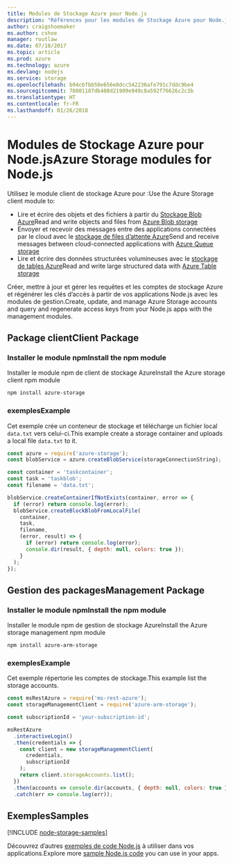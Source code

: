 ```yaml
---
title: Modules de Stockage Azure pour Node.js
description: "Références pour les modules de Stockage Azure pour Node.js"
author: craigshoemaker
ms.author: cshoe
manager: routlaw
ms.date: 07/18/2017
ms.topic: article
ms.prod: azure
ms.technology: azure
ms.devlang: nodejs
ms.service: storage
ms.openlocfilehash: b94c6fbb50e656e0dcc542236afe791c7ddc9be4
ms.sourcegitcommit: 78001187db408d21909e949c8a592f76626c2c3b
ms.translationtype: HT
ms.contentlocale: fr-FR
ms.lasthandoff: 01/26/2018
---
```

# <a name="azure-storage-modules-for-nodejs"></a><span data-ttu-id="2ac56-103">Modules de Stockage Azure pour Node.js</span><span class="sxs-lookup"><span data-stu-id="2ac56-103">Azure Storage modules for Node.js</span></span>

<span data-ttu-id="2ac56-104">Utilisez le module client de stockage Azure pour :</span><span class="sxs-lookup"><span data-stu-id="2ac56-104">Use the Azure Storage client module to:</span></span>

- <span data-ttu-id="2ac56-105">Lire et écrire des objets et des fichiers à partir du [Stockage Blob Azure](https://docs.microsoft.com/azure/storage/storage-nodejs-how-to-use-blob-storage)</span><span class="sxs-lookup"><span data-stu-id="2ac56-105">Read and write objects and files from [Azure Blob storage](https://docs.microsoft.com/azure/storage/storage-nodejs-how-to-use-blob-storage)</span></span>
- <span data-ttu-id="2ac56-106">Envoyer et recevoir des messages entre des applications connectées par le cloud avec le [stockage de files d’attente Azure](https://docs.microsoft.com/azure/storage/storage-nodejs-how-to-use-queues)</span><span class="sxs-lookup"><span data-stu-id="2ac56-106">Send and receive messages between cloud-connected applications with [Azure Queue storage](https://docs.microsoft.com/azure/storage/storage-nodejs-how-to-use-queues)</span></span>
- <span data-ttu-id="2ac56-107">Lire et écrire des données structurées volumineuses avec le [stockage de tables Azure](https://docs.microsoft.com/azure/storage/storage-nodejs-how-to-use-table-storage)</span><span class="sxs-lookup"><span data-stu-id="2ac56-107">Read and write large structured data with [Azure Table storage](https://docs.microsoft.com/azure/storage/storage-nodejs-how-to-use-table-storage)</span></span>

<span data-ttu-id="2ac56-108">Créer, mettre à jour et gérer les requêtes et les comptes de stockage Azure et régénérer les clés d’accès à partir de vos applications Node.js avec les modules de gestion.</span><span class="sxs-lookup"><span data-stu-id="2ac56-108">Create, update, and manage Azure Storage accounts and query and regenerate access keys from your Node.js apps with the management modules.</span></span>

## <a name="client-package"></a><span data-ttu-id="2ac56-109">Package client</span><span class="sxs-lookup"><span data-stu-id="2ac56-109">Client Package</span></span>

### <a name="install-the-npm-module"></a><span data-ttu-id="2ac56-110">Installer le module npm</span><span class="sxs-lookup"><span data-stu-id="2ac56-110">Install the npm module</span></span>

<span data-ttu-id="2ac56-111">Installer le module npm de client de stockage Azure</span><span class="sxs-lookup"><span data-stu-id="2ac56-111">Install the Azure storage client npm module</span></span>

```bash
npm install azure-storage
```

### <a name="example"></a><span data-ttu-id="2ac56-112">exemples</span><span class="sxs-lookup"><span data-stu-id="2ac56-112">Example</span></span>

<span data-ttu-id="2ac56-113">Cet exemple crée un conteneur de stockage et télécharge un fichier local `data.txt` vers celui-ci.</span><span class="sxs-lookup"><span data-stu-id="2ac56-113">This example create a storage container and uploads a local file `data.txt` to it.</span></span>

```javascript
const azure = require('azure-storage');
const blobService = azure.createBlobService(storageConnectionString);

const container = 'taskcontainer';
const task = 'taskblob';
const filename = 'data.txt';

blobService.createContainerIfNotExists(container, error => {
  if (error) return console.log(error);
  blobService.createBlockBlobFromLocalFile(
    container,
    task,
    filename,
    (error, result) => {
      if (error) return console.log(error);
      console.dir(result, { depth: null, colors: true });
    }
  );
});
```

## <a name="management-package"></a><span data-ttu-id="2ac56-114">Gestion des packages</span><span class="sxs-lookup"><span data-stu-id="2ac56-114">Management Package</span></span>

### <a name="install-the-npm-module"></a><span data-ttu-id="2ac56-115">Installer le module npm</span><span class="sxs-lookup"><span data-stu-id="2ac56-115">Install the npm module</span></span> 

<span data-ttu-id="2ac56-116">Installer le module npm de gestion de stockage Azure</span><span class="sxs-lookup"><span data-stu-id="2ac56-116">Install the Azure storage management npm module</span></span>

```bash
npm install azure-arm-storage
```

### <a name="example"></a><span data-ttu-id="2ac56-117">exemples</span><span class="sxs-lookup"><span data-stu-id="2ac56-117">Example</span></span>

<span data-ttu-id="2ac56-118">Cet exemple répertorie les comptes de stockage.</span><span class="sxs-lookup"><span data-stu-id="2ac56-118">This example list the storage accounts.</span></span>

```javascript
const msRestAzure = require('ms-rest-azure');
const storageManagementClient = require('azure-arm-storage');

const subscriptionId = 'your-subscription-id';

msRestAzure
  .interactiveLogin()
  .then(credentials => {
    const client = new storageManagementClient(
      credentials,
      subscriptionId
    );
    return client.storageAccounts.list();
  })
  .then(accounts => console.dir(accounts, { depth: null, colors: true }))
  .catch(err => console.log(err));
```

## <a name="samples"></a><span data-ttu-id="2ac56-119">Exemples</span><span class="sxs-lookup"><span data-stu-id="2ac56-119">Samples</span></span>

[!INCLUDE [node-storage-samples](../docs-ref-conceptual/includes/storage-samples.md)]

<span data-ttu-id="2ac56-120">Découvrez d’autres [exemples de code Node.js](https://azure.microsoft.com/resources/samples/?platform=nodejs) à utiliser dans vos applications.</span><span class="sxs-lookup"><span data-stu-id="2ac56-120">Explore more [sample Node.js code](https://azure.microsoft.com/resources/samples/?platform=nodejs) you can use in your apps.</span></span>

